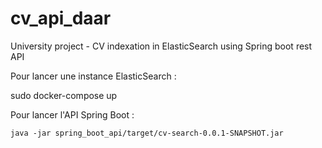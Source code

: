 # cv_api_daar
University project - CV indexation in ElasticSearch using Spring boot rest API

Pour lancer une instance ElasticSearch : 

sudo docker-compose up


Pour lancer l'API Spring Boot : 

`java -jar spring_boot_api/target/cv-search-0.0.1-SNAPSHOT.jar`
